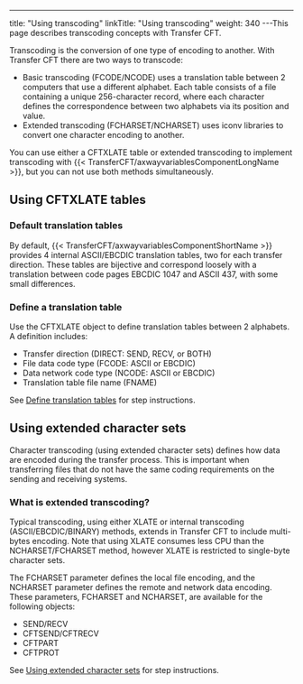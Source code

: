 ---
title: "Using transcoding"
linkTitle: "Using transcoding"
weight: 340
---This page describes transcoding concepts with Transfer CFT.

Transcoding is the conversion of one type of encoding to another. With Transfer CFT there are two ways to transcode:

* Basic transcoding (FCODE/NCODE) uses a translation table between 2 computers that use a different alphabet. Each table consists of a file containing a unique 256-character record, where each character defines the correspondence between two alphabets via its position and value.
* Extended transcoding (FCHARSET/NCHARSET) uses iconv libraries to convert one character encoding to another.

You can use either a CFTXLATE table or extended transcoding to implement transcoding with {{< TransferCFT/axwayvariablesComponentLongName  >}}, but you can not use both methods simultaneously.

## Using CFTXLATE tables

<span id="Create"></span>

### Default translation tables

By default, {{< TransferCFT/axwayvariablesComponentShortName  >}} provides 4 internal ASCII/EBCDIC translation
tables, two for each transfer direction. These tables are bijective and correspond loosely with a translation between code pages EBCDIC 1047 and ASCII 437, with some small differences.

### Define a translation table

Use the CFTXLATE object to define translation tables between 2 alphabets. A definition includes:

* Transfer direction (DIRECT: SEND, RECV, or BOTH)
* File data code
    type (FCODE: ASCII or EBCDIC)
* Data network
    code type (NCODE: ASCII or EBCDIC)
* Translation table file name (FNAME)

See <a href="translation_table_concepts" class="MCXref xref">Define translation
tables</a> for step instructions.

## Using extended character sets

Character transcoding (using extended character sets) defines how data are encoded during the transfer process. This is important when transferring files that do not have the same coding requirements on the sending and receiving systems.

### What is extended transcoding?

Typical transcoding, using either XLATE or internal transcoding (ASCII/EBCDIC/BINARY) methods, extends in Transfer CFT to include multi-bytes encoding. Note that using XLATE consumes less CPU than the NCHARSET/FCHARSET method, however XLATE is restricted to single-byte character sets.

The FCHARSET parameter defines the local file encoding, and the NCHARSET
parameter defines the remote and network data encoding. These parameters, FCHARSET and NCHARSET, are available for the following objects:

* SEND/RECV
* CFTSEND/CFTRECV
* CFTPART
* CFTPROT

See [Using extended character sets](use_extended_character_sets) for step instructions.
